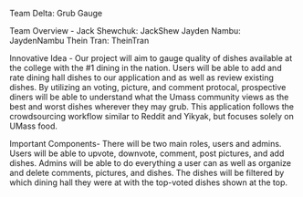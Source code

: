 Team Delta:
Grub Gauge

Team Overview - 
Jack Shewchuk: JackShew
Jayden Nambu: JaydenNambu
Thein Tran: TheinTran

Innovative Idea -
Our project will aim to gauge quality of dishes available at the college with the #1 dining in the nation. Users will be able to add and rate dining hall dishes to our application and as well as review existing dishes. By utilizing an voting, picture, and comment protocal, prospective diners will be able to understand what the Umass community views as the best and worst dishes wherever they may grub. This application follows the crowdsourcing workflow similar to Reddit and Yikyak, but focuses solely on UMass food.

Important Components-
There will be two main roles, users and admins. Users will be able to upvote, downvote, comment, post pictures, and add dishes. Admins will be able to do everything a user can as well as organize and delete comments, pictures, and dishes. The dishes will be filtered by which dining hall they were at with the top-voted dishes shown at the top.

